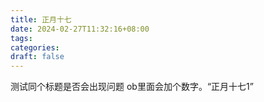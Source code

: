 ```yaml
---
title: 正月十七
date: 2024-02-27T11:32:16+08:00
tags: 
categories: 
draft: false
---
```

测试同个标题是否会出现问题
ob里面会加个数字。“正月十七1”